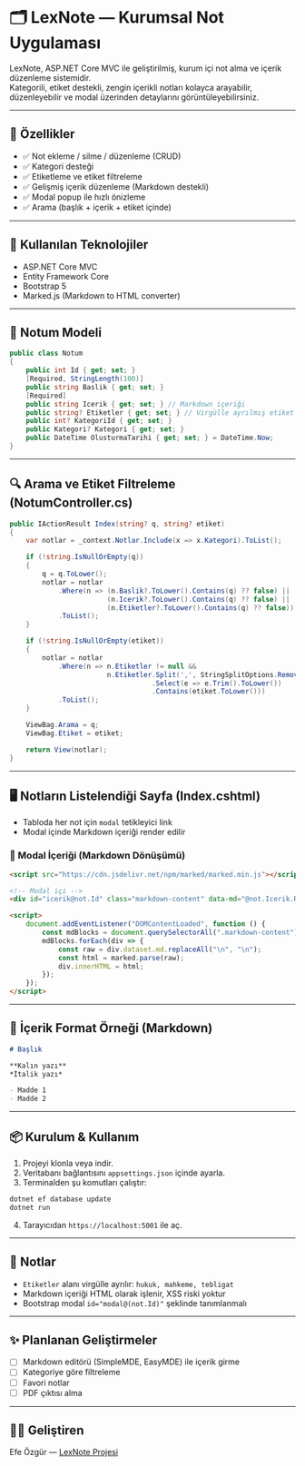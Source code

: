 # 🗂️ LexNote — Kurumsal Not Uygulaması

LexNote, ASP.NET Core MVC ile geliştirilmiş, kurum içi not alma ve içerik düzenleme sistemidir.  
Kategorili, etiket destekli, zengin içerikli notları kolayca arayabilir, düzenleyebilir ve modal üzerinden detaylarını görüntüleyebilirsiniz.

---

## 🚀 Özellikler

- ✅ Not ekleme / silme / düzenleme (CRUD)
- ✅ Kategori desteği
- ✅ Etiketleme ve etiket filtreleme
- ✅ Gelişmiş içerik düzenleme (Markdown destekli)
- ✅ Modal popup ile hızlı önizleme
- ✅ Arama (başlık + içerik + etiket içinde)

---

## 🧱 Kullanılan Teknolojiler

- ASP.NET Core MVC
- Entity Framework Core
- Bootstrap 5
- Marked.js (Markdown to HTML converter)

---

## 📁 Notum Modeli

```csharp
public class Notum
{
    public int Id { get; set; }
    [Required, StringLength(100)]
    public string Baslik { get; set; }
    [Required]
    public string Icerik { get; set; } // Markdown içeriği
    public string? Etiketler { get; set; } // Virgülle ayrılmış etiket listesi
    public int? KategoriId { get; set; }
    public Kategori? Kategori { get; set; }
    public DateTime OlusturmaTarihi { get; set; } = DateTime.Now;
}
```

---

## 🔍 Arama ve Etiket Filtreleme (NotumController.cs)

```csharp
public IActionResult Index(string? q, string? etiket)
{
    var notlar = _context.Notlar.Include(x => x.Kategori).ToList();

    if (!string.IsNullOrEmpty(q))
    {
        q = q.ToLower();
        notlar = notlar
            .Where(n => (n.Baslik?.ToLower().Contains(q) ?? false) ||
                        (n.Icerik?.ToLower().Contains(q) ?? false) ||
                        (n.Etiketler?.ToLower().Contains(q) ?? false))
            .ToList();
    }

    if (!string.IsNullOrEmpty(etiket))
    {
        notlar = notlar
            .Where(n => n.Etiketler != null &&
                        n.Etiketler.Split(',', StringSplitOptions.RemoveEmptyEntries)
                                   .Select(e => e.Trim().ToLower())
                                   .Contains(etiket.ToLower()))
            .ToList();
    }

    ViewBag.Arama = q;
    ViewBag.Etiket = etiket;

    return View(notlar);
}
```

---

## 🖥️ Notların Listelendiği Sayfa (Index.cshtml)

- Tabloda her not için `modal` tetikleyici link
- Modal içinde Markdown içeriği render edilir

### 📌 Modal İçeriği (Markdown Dönüşümü)

```html
<script src="https://cdn.jsdelivr.net/npm/marked/marked.min.js"></script>
```

```html
<!-- Modal içi -->
<div id="icerik@not.Id" class="markdown-content" data-md="@not.Icerik.Replace(""", "&quot;")"></div>
```

```html
<script>
    document.addEventListener("DOMContentLoaded", function () {
        const mdBlocks = document.querySelectorAll(".markdown-content");
        mdBlocks.forEach(div => {
            const raw = div.dataset.md.replaceAll("\n", "\n");
            const html = marked.parse(raw);
            div.innerHTML = html;
        });
    });
</script>
```

---

## 🧪 İçerik Format Örneği (Markdown)

```markdown
# Başlık

**Kalın yazı**  
*İtalik yazı*

- Madde 1
- Madde 2
```

---

## 📦 Kurulum & Kullanım

1. Projeyi klonla veya indir.
2. Veritabanı bağlantısını `appsettings.json` içinde ayarla.
3. Terminalden şu komutları çalıştır:

```bash
dotnet ef database update
dotnet run
```

4. Tarayıcıdan `https://localhost:5001` ile aç.

---

## 📌 Notlar

- `Etiketler` alanı virgülle ayrılır: `hukuk, mahkeme, tebligat`
- Markdown içeriği HTML olarak işlenir, XSS riski yoktur
- Bootstrap modal `id="modal@(not.Id)"` şeklinde tanımlanmalı

---

## ✨ Planlanan Geliştirmeler

- [ ] Markdown editörü (SimpleMDE, EasyMDE) ile içerik girme
- [ ] Kategoriye göre filtreleme
- [ ] Favori notlar
- [ ] PDF çıktısı alma

---

## 👨‍💻 Geliştiren

Efe Özgür — [LexNote Projesi](https://github.com/)
